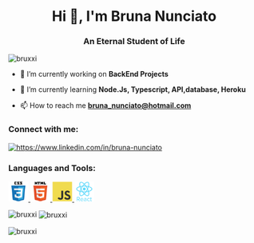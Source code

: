 <h1 align="center">Hi 👋, I'm Bruna Nunciato</h1>
<h3 align="center">An Eternal Student of Life</h3>

<p align="left"> <img src="https://komarev.com/ghpvc/?username=bruxxi&label=Profile%20views&color=0e75b6&style=flat" alt="bruxxi" /> </p>

- 🔭 I’m currently working on **BackEnd Projects**

- 🌱 I’m currently learning **Node.Js, Typescript, API,database, Heroku**

- 📫 How to reach me **bruna_nunciato@hotmail.com**

<h3 align="left">Connect with me:</h3>
<p align="left">
<a href="https://linkedin.com/in/https://www.linkedin.com/in/bruna-nunciato" target="blank"><img align="center" src="https://raw.githubusercontent.com/rahuldkjain/github-profile-readme-generator/master/src/images/icons/Social/linked-in-alt.svg" alt="https://www.linkedin.com/in/bruna-nunciato" height="30" width="40" /></a>
</p>

<h3 align="left">Languages and Tools:</h3>
<p align="left"> <a href="https://www.w3schools.com/css/" target="_blank"> <img src="https://raw.githubusercontent.com/devicons/devicon/master/icons/css3/css3-original-wordmark.svg" alt="css3" width="40" height="40"/> </a> <a href="https://www.w3.org/html/" target="_blank"> <img src="https://raw.githubusercontent.com/devicons/devicon/master/icons/html5/html5-original-wordmark.svg" alt="html5" width="40" height="40"/> </a> <a href="https://developer.mozilla.org/en-US/docs/Web/JavaScript" target="_blank"> <img src="https://raw.githubusercontent.com/devicons/devicon/master/icons/javascript/javascript-original.svg" alt="javascript" width="40" height="40"/> </a> <a href="https://reactjs.org/" target="_blank"> <img src="https://raw.githubusercontent.com/devicons/devicon/master/icons/react/react-original-wordmark.svg" alt="react" width="40" height="40"/> </a> </p>

<p><img align="left" src="https://github-readme-stats.vercel.app/api/top-langs?username=bruxxi&show_icons=true&locale=en&layout=compact" alt="bruxxi" /></p>

<p>&nbsp;<img align="center" src="https://github-readme-stats.vercel.app/api?username=bruxxi&show_icons=true&locale=en" alt="bruxxi" /></p>

<p><img align="center" src="https://github-readme-streak-stats.herokuapp.com/?user=bruxxi&" alt="bruxxi" /></p>
